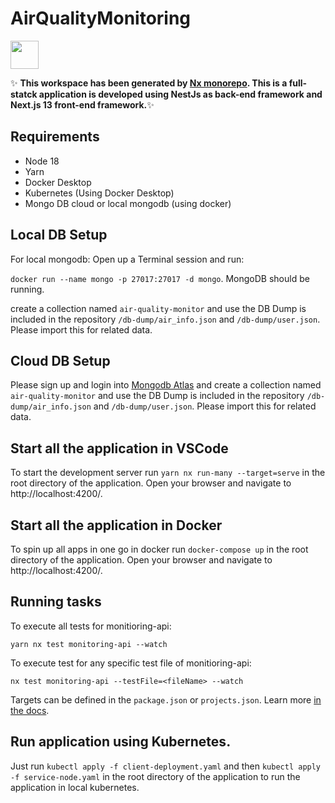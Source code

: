 # AirQualityMonitoring

<a alt="Nx logo" href="https://nx.dev" target="_blank" rel="noreferrer"><img src="https://raw.githubusercontent.com/nrwl/nx/master/images/nx-logo.png" width="45"></a>

✨ **This workspace has been generated by [Nx monorepo](https://nx.dev). This is a full-statck application is developed using NestJs as back-end framework and Next.js 13 front-end framework.**✨

## Requirements
- Node 18
- Yarn
- Docker Desktop
- Kubernetes (Using Docker Desktop)
- Mongo DB cloud or local mongodb (using docker)

## Local DB Setup
For local mongodb: Open up a Terminal session and run:

`docker run --name mongo -p 27017:27017 -d mongo`. MongoDB should be running.

create a collection named `air-quality-monitor` and use the DB Dump is included in the repository `/db-dump/air_info.json` and `/db-dump/user.json`. Please import this for related data.

## Cloud DB Setup
Please sign up and login into [Mongodb Atlas](https://www.mongodb.com/atlas/database) and create a collection named `air-quality-monitor` and use the DB Dump is included in the repository `/db-dump/air_info.json` and `/db-dump/user.json`. Please import this for related data.
## Start all the application in VSCode


To start the development server run `yarn nx run-many --target=serve` in the root directory of the application. Open your browser and navigate to http://localhost:4200/.

## Start all the application in Docker
To spin up all apps in one go in docker run `docker-compose up` in the root directory of the application. Open your browser and navigate to http://localhost:4200/.


## Running tasks

To execute all tests for monitioring-api:

```
yarn nx test monitoring-api --watch
```

To execute test for any specific test file of monitioring-api:

```
nx test monitoring-api --testFile=<fileName> --watch
```

Targets can be defined in the `package.json` or `projects.json`. Learn more [in the docs](https://nx.dev/core-features/run-tasks).

## Run application using Kubernetes.

Just run `kubectl apply -f client-deployment.yaml` and then `kubectl apply -f service-node.yaml` in the root directory of the application to run the application in local kubernetes.

